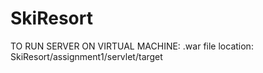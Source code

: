# SkiResort

TO RUN SERVER ON VIRTUAL MACHINE:
.war file location:
SkiResort/assignment1/servlet/target